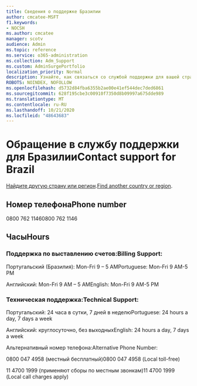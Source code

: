 ```yaml
---
title: Сведения о поддержке Бразилии
author: cmcatee-MSFT
f1.keywords:
- NOCSH
ms.author: cmcatee
manager: scotv
audience: Admin
ms.topic: reference
ms.service: o365-administration
ms.collection: Adm_Support
ms.custom: AdminSurgePortfolio
localization_priority: Normal
description: Узнайте, как связаться со службой поддержки для вашей страны или региона.
ROBOTS: NOINDEX, NOFOLLOW
ms.openlocfilehash: d5732d84fba6355b2ae00e41ef544dec7ded6861
ms.sourcegitcommit: 628f195cbe3c00910f7350d8b09997a675dde989
ms.translationtype: MT
ms.contentlocale: ru-RU
ms.lasthandoff: 10/21/2020
ms.locfileid: "48643683"
---
```

# <a name="contact-support-for-brazil"></a><span data-ttu-id="171fd-103">Обращение в службу поддержки для Бразилии</span><span class="sxs-lookup"><span data-stu-id="171fd-103">Contact support for Brazil</span></span>

<span data-ttu-id="171fd-104">[Найдите другую страну или регион](../contact-support-for-business-products.md).</span><span class="sxs-lookup"><span data-stu-id="171fd-104">[Find another country or region](../contact-support-for-business-products.md).</span></span>

## <a name="phone-number"></a><span data-ttu-id="171fd-105">Номер телефона</span><span class="sxs-lookup"><span data-stu-id="171fd-105">Phone number</span></span>
<span data-ttu-id="171fd-106">0800 762 1146</span><span class="sxs-lookup"><span data-stu-id="171fd-106">0800 762 1146</span></span>

## <a name="hours"></a><span data-ttu-id="171fd-107">Часы</span><span class="sxs-lookup"><span data-stu-id="171fd-107">Hours</span></span>
### <a name="billing-support"></a><span data-ttu-id="171fd-108">Поддержка по выставлению счетов:</span><span class="sxs-lookup"><span data-stu-id="171fd-108">Billing Support:</span></span>

<span data-ttu-id="171fd-109">Португальский (Бразилия): Mon-Fri 9 – 5 AM</span><span class="sxs-lookup"><span data-stu-id="171fd-109">Portuguese: Mon-Fri 9 AM-5 PM</span></span>

<span data-ttu-id="171fd-110">Английский: Mon-Fri 9 AM – 5 AM</span><span class="sxs-lookup"><span data-stu-id="171fd-110">English: Mon-Fri 9 AM-5 PM</span></span>

### <a name="technical-support"></a><span data-ttu-id="171fd-111">Техническая поддержка:</span><span class="sxs-lookup"><span data-stu-id="171fd-111">Technical Support:</span></span>

<span data-ttu-id="171fd-112">Португальский: 24 часа в сутки, 7 дней в неделю</span><span class="sxs-lookup"><span data-stu-id="171fd-112">Portuguese: 24 hours a day, 7 days a week</span></span>

<span data-ttu-id="171fd-113">Английский: круглосуточно, без выходных</span><span class="sxs-lookup"><span data-stu-id="171fd-113">English: 24 hours a day, 7 days a week</span></span>

<span data-ttu-id="171fd-114">Альтернативный номер телефона:</span><span class="sxs-lookup"><span data-stu-id="171fd-114">Alternative Phone Number:</span></span>

<span data-ttu-id="171fd-115">0800 047 4958 (местный бесплатный)</span><span class="sxs-lookup"><span data-stu-id="171fd-115">0800 047 4958 (Local toll-free)</span></span>

<span data-ttu-id="171fd-116">11 4700 1999 (применяют сборы по местным звонкам)</span><span class="sxs-lookup"><span data-stu-id="171fd-116">11 4700 1999 (Local call charges apply)</span></span>

